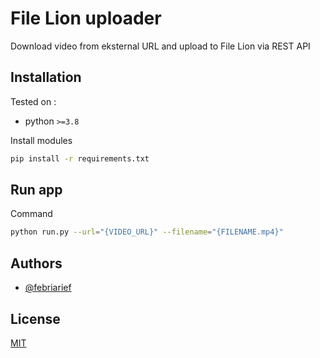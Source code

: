 # File Lion uploader

Download video from eksternal URL and upload to File Lion via REST API

## Installation

Tested on : 
- python `>=3.8`

Install modules
```bash
pip install -r requirements.txt
```

## Run app
Command
```bash
python run.py --url="{VIDEO_URL}" --filename="{FILENAME.mp4}"
```

## Authors

- [@febriarief](https://www.github.com/febriarief)

## License

[MIT](https://choosealicense.com/licenses/mit/)